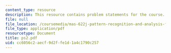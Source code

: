 ```yaml
---
content_type: resource
description: This resource contains problem statements for the course.
file: null
file_location: /coursemedia/mas-622j-pattern-recognition-and-analysis-fall-2006/cc6056c2aecf9d2ffe1d1a4c1790c257_ps2.pdf
file_type: application/pdf
resourcetype: Document
title: ps2.pdf
uid: cc6056c2-aecf-9d2f-fe1d-1a4c1790c257
---
```

